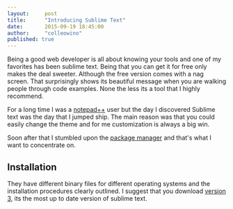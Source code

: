 ```yaml
---
layout:     post
title:      "Introducing Sublime Text"
date:       2015-09-19 18:45:00
author:     "colleowino"
published: true
---
```

Being a good web developer is all about knowing your tools and one of my favorites has been sublime text. Being that you can get it for free only makes the deal sweeter. Although the free version comes with a nag screen. That surprisingly shows its beautiful message when you are walking people through code examples. None the less its a tool that I highly recommend.

For a long time I was a <a target="_blank" href="https://notepad-plus-plus.org">notepad++</a> user but the day I discovered Sublime text was the day that I jumped ship. The main reason was that you could easily change the theme and for me customization is always a big win. 

Soon after that I stumbled upon the <a target="_blank" href="http://packagecontrol.io">package manager</a> and that's what I want to concentrate on. 

<h2 class="section-heading">Installation</h2>
They have different binary files for different operating systems and the installation procedures clearly outlined. I suggest that you download <a target="_blank" href="http://www.sublimetext.com/3"> version 3</a>, its the most up to date version of sublime text.

